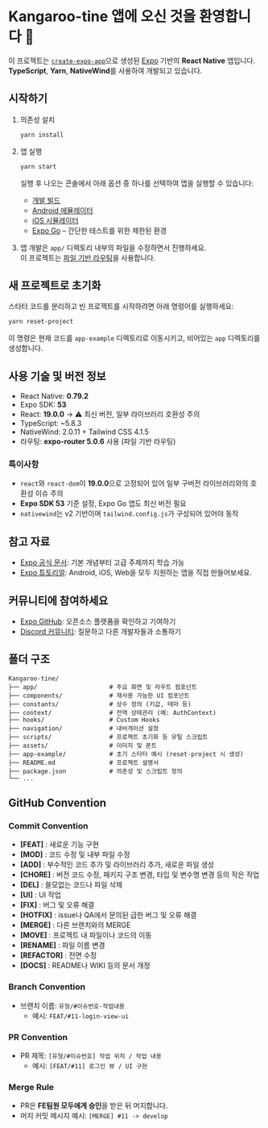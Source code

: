 # Kangaroo-tine 앱에 오신 것을 환영합니다 🦘

이 프로젝트는 [`create-expo-app`](https://www.npmjs.com/package/create-expo-app)으로 생성된 [Expo](https://expo.dev) 기반의 **React Native** 앱입니다.  
**TypeScript**, **Yarn**, **NativeWind**를 사용하여 개발되고 있습니다.

## 시작하기

1. 의존성 설치

   ```bash
   yarn install
   ```

2. 앱 실행

   ```bash
   yarn start
   ```

   실행 후 나오는 콘솔에서 아래 옵션 중 하나를 선택하여 앱을 실행할 수 있습니다:

   - [개발 빌드](https://docs.expo.dev/develop/development-builds/introduction/)
   - [Android 에뮬레이터](https://docs.expo.dev/workflow/android-studio-emulator/)
   - [iOS 시뮬레이터](https://docs.expo.dev/workflow/ios-simulator/)
   - [Expo Go](https://expo.dev/go) – 간단한 테스트를 위한 제한된 환경

3. 앱 개발은 `app/` 디렉토리 내부의 파일을 수정하면서 진행하세요.  
   이 프로젝트는 [파일 기반 라우팅](https://docs.expo.dev/router/introduction)을 사용합니다.

## 새 프로젝트로 초기화

스타터 코드를 분리하고 빈 프로젝트를 시작하려면 아래 명령어를 실행하세요:

```bash
yarn reset-project
```

이 명령은 현재 코드를 `app-example` 디렉토리로 이동시키고, 비어있는 `app` 디렉토리를 생성합니다.

## 사용 기술 및 버전 정보

- React Native: **0.79.2**
- Expo SDK: **53**
- React: **19.0.0** → ⚠️ 최신 버전, 일부 라이브러리 호환성 주의
- TypeScript: ~5.8.3
- NativeWind: 2.0.11 + Tailwind CSS 4.1.5
- 라우팅: **expo-router 5.0.6** 사용 (파일 기반 라우팅)

### 특이사항

- `react`와 `react-dom`이 **19.0.0**으로 고정되어 있어 일부 구버전 라이브러리와의 호환성 이슈 주의
- **Expo SDK 53** 기준 설정, Expo Go 앱도 최신 버전 필요
- `nativewind`는 v2 기반이며 `tailwind.config.js`가 구성되어 있어야 동작

## 참고 자료

- [Expo 공식 문서](https://docs.expo.dev/): 기본 개념부터 고급 주제까지 학습 가능
- [Expo 튜토리얼](https://docs.expo.dev/tutorial/introduction/): Android, iOS, Web을 모두 지원하는 앱을 직접 만들어보세요.

## 커뮤니티에 참여하세요

- [Expo GitHub](https://github.com/expo/expo): 오픈소스 플랫폼을 확인하고 기여하기
- [Discord 커뮤니티](https://chat.expo.dev): 질문하고 다른 개발자들과 소통하기

## 폴더 구조

```
Kangaroo-tine/
├── app/                    # 주요 화면 및 라우트 컴포넌트
├── components/             # 재사용 가능한 UI 컴포넌트
├── constants/              # 상수 정의 (키값, 테마 등)
├── context/                # 전역 상태관리 (예: AuthContext)
├── hooks/                  # Custom Hooks
├── navigation/             # 내비게이션 설정
├── scripts/                # 프로젝트 초기화 등 유틸 스크립트
├── assets/                 # 이미지 및 폰트
├── app-example/            # 초기 스타터 예시 (reset-project 시 생성)
├── README.md               # 프로젝트 설명서
├── package.json            # 의존성 및 스크립트 정의
└── ...
```

## GitHub Convention

### Commit Convention

- **[FEAT]** : 새로운 기능 구현
- **[MOD]** : 코드 수정 및 내부 파일 수정
- **[ADD]** : 부수적인 코드 추가 및 라이브러리 추가, 새로운 파일 생성
- **[CHORE]** : 버전 코드 수정, 패키지 구조 변경, 타입 및 변수명 변경 등의 작은 작업
- **[DEL]** : 쓸모없는 코드나 파일 삭제
- **[UI]** : UI 작업
- **[FIX]** : 버그 및 오류 해결
- **[HOTFIX]** : issue나 QA에서 문의된 급한 버그 및 오류 해결
- **[MERGE]** : 다른 브랜치와의 MERGE
- **[MOVE]** : 프로젝트 내 파일이나 코드의 이동
- **[RENAME]** : 파일 이름 변경
- **[REFACTOR]** : 전면 수정
- **[DOCS]** : README나 WIKI 등의 문서 개정

### Branch Convention

- 브랜치 이름: `유형/#이슈번호-작업내용`
  - 예시: `FEAT/#11-login-view-ui`

### PR Convention

- PR 제목: `[유형/#이슈번호] 작업 위치 / 작업 내용`
  - 예시: `[FEAT/#11] 로그인 뷰 / UI 구현`

### Merge Rule

- PR은 **FE팀원 모두에게 승인**을 받은 뒤 머지합니다.
- 머지 커밋 메시지 예시: `[MERGE] #11 -> develop`
